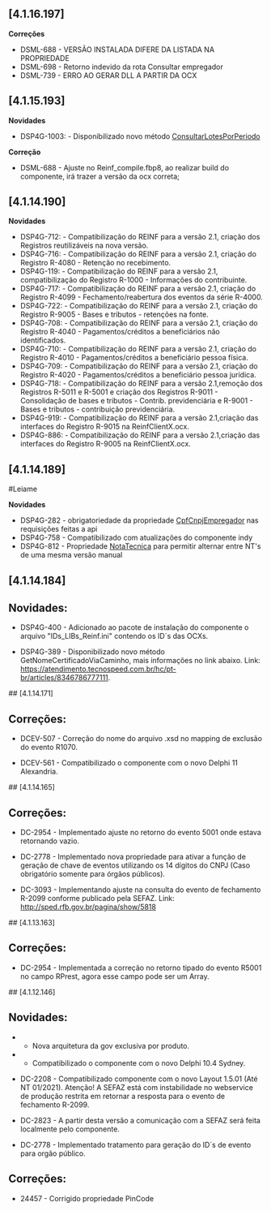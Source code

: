﻿## [4.1.16.197]

**Correções**

* DSML-688 - VERSÃO INSTALADA DIFERE DA LISTADA NA PROPRIEDADE
* DSML-698 - Retorno indevido da rota Consultar empregador
* DSML-739 - ERRO AO GERAR DLL A PARTIR DA OCX



## [4.1.15.193]

**Novidades**
* DSP4G-1003: - Disponibilizado novo método [ConsultarLotesPorPeriodo ](https://atendimento.tecnospeed.com.br/hc/pt-br/articles/13782658193815)

**Correção**

* DSML-688 - Ajuste no Reinf_compile.fbp8, ao realizar build do componente, irá trazer a versão da ocx correta;

## [4.1.14.190]


**Novidades**

* DSP4G-712: - Compatibilização do REINF para a versão 2.1, criação dos Registros reutilizáveis na nova versão.
* DSP4G-716: - Compatibilização do REINF para a versão 2.1, criação do Registro R-4080 - Retenção no recebimento.
* DSP4G-119: - Compatibilização do REINF para a versão 2.1, compatibilização do Registro R-1000 - Informações do contribuinte.
* DSP4G-717: - Compatibilização do REINF para a versão 2.1, criação do Registro R-4099 - Fechamento/reabertura dos eventos da série R-4000.
* DSP4G-722: - Compatibilização do REINF para a versão 2.1, criação do Registro R-9005 - Bases e tributos - retenções na fonte.
* DSP4G-708: - Compatibilização do REINF para a versão 2.1, criação do Registro R-4040 - Pagamentos/créditos a beneficiários não identificados.
* DSP4G-710: - Compatibilização do REINF para a versão 2.1, criação do Registro R-4010 - Pagamentos/créditos a beneficiário pessoa física.
* DSP4G-709: - Compatibilização do REINF para a versão 2.1, criação do Registro R-4020 - Pagamentos/créditos a beneficiário pessoa jurídica.
* DSP4G-718: - Compatibilização do REINF para a versão 2.1,remoção dos Registros R-5011 e R-5001 e criação dos Registros R-9011 - Consolidação de bases e tributos - Contrib. previdenciária e R-9001 - Bases e tributos - contribuição previdenciária.
* DSP4G-919: - Compatibilização do REINF para a versão 2.1,criação das interfaces do Registro R-9015 na ReinfClientX.ocx.
* DSP4G-886: - Compatibilização do REINF para a versão 2.1,criação das interfaces do Registro R-9005 na ReinfClientX.ocx.

## [4.1.14.189]

#Leiame

**Novidades**
* DSP4G-282 - obrigatoriedade da propriedade [CpfCnpjEmpregador](https://atendimento.tecnospeed.com.br/hc/pt-br/articles/360005513253) nas requisições feitas a api
* DSP4G-758 - Compatibilizado com atualizações do componente indy
* DSP4G-812 - Propriedade [NotaTecnica](https://atendimento.tecnospeed.com.br/hc/pt-br/articles/360005513253) para permitir alternar entre NT's de uma mesma versão manual 

## [4.1.14.184]
 ## Novidades:

* DSP4G-400 - Adicionado ao pacote de instalação do componente o arquivo "IDs_LIBs_Reinf.ini" contendo os ID´s das OCXs.

* DSP4G-389 - Disponibilizado novo método GetNomeCertificadoViaCaminho, mais informações no link abaixo.
	Link: https://atendimento.tecnospeed.com.br/hc/pt-br/articles/8346786777111.
  
﻿## [4.1.14.171]  
 ## Correções:

* DCEV-507 - Correção do nome do arquivo .xsd no mapping de exclusão do evento R1070.

* DCEV-561 - Compatibilizado o componente com o novo Delphi 11 Alexandria.

﻿## [4.1.14.165]  
 ## Correções:
 
* DC-2954 - Implementado ajuste no retorno do evento 5001 onde estava retornando vazio.

* DC-2778 - Implementado nova propriedade para ativar a função de geração de chave de eventos utilizando os 14 dígitos do CNPJ (Caso obrigatório somente para órgãos públicos).

* DC-3093 - Implementando ajuste na consulta do evento de fechamento R-2099 conforme publicado pela SEFAZ.
          Link: http://sped.rfb.gov.br/pagina/show/5818
          
﻿## [4.1.13.163]  
 ## Correções:        
 
 * DC-2954 - Implementada a correção no retorno tipado do evento R5001 no campo RPrest, agora esse campo pode ser
              um Array.
              
 ﻿## [4.1.12.146]
 ## Novidades:             
 
 * - Nova arquitetura da gov exclusiva por produto.

* - Compatibilizado o componente com o novo Delphi 10.4 Sydney.

* DC-2208 - Compatibilizado componente com o novo Layout 1.5.01 (Até NT 01/2021).
              Atenção! A SEFAZ está com instabilidade no webservice de produção restrita em retornar a resposta para o evento de fechamento R-2099.

* DC-2823 - A partir desta versão a comunicação com a SEFAZ será feita localmente pelo componente.

* DC-2778 - Implementado tratamento para geração do ID´s de evento para orgão público.

 ## Correções: 
* 24457 - Corrigido propriedade PinCode 
 





